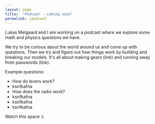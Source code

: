 ```yaml
---
layout: page
title:  "Podcast - coming soon" 
permalink: /podcast
---
```

<div class="row justify-content-between">
<div class="col-md-8 pr-5">


<p>
Lukas Melgaard and I are working on a podcast where we explore some math and physics questions we have.
</p>

<p>
We try to be curious about the world around us and come up with questions. Then we try and figure out how things work by building and breaking our models. It's all about making gears (link) and running away from passwords (link). 
</p>

<p> Example questions: </p>
<ul>
    <li> How do levers work?  </li>
    <li> ksnfkafna </li>
    <li> How does the radio work? </li>
    <li> ksnfkafna </li>
    <li> ksnfkafna </li>
    <li> ksnfkafna </li>
</ul>

<p> Watch this space :) </p>

</div>

<div class="col-md-4">


</div>
</div>


